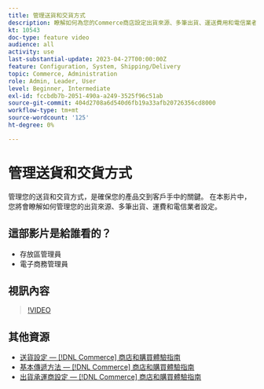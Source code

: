 ```yaml
---
title: 管理送貨和交貨方式
description: 瞭解如何為您的Commerce商店設定出貨來源、多筆出貨、運送費用和電信業者設定。
kt: 10543
doc-type: feature video
audience: all
activity: use
last-substantial-update: 2023-04-27T00:00:00Z
feature: Configuration, System, Shipping/Delivery
topic: Commerce, Administration
role: Admin, Leader, User
level: Beginner, Intermediate
exl-id: fccbdb7b-2051-490a-a249-3525f96c51ab
source-git-commit: 404d2708a6d540d6fb19a33afb20726356cd8000
workflow-type: tm+mt
source-wordcount: '125'
ht-degree: 0%

---
```


# 管理送貨和交貨方式

管理您的送貨和交貨方式，是確保您的產品交到客戶手中的關鍵。 在本影片中，您將會瞭解如何管理您的出貨來源、多筆出貨、運費和電信業者設定。

## 這部影片是給誰看的？

- 存放區管理員
- 電子商務管理員

## 視訊內容

>[!VIDEO](https://video.tv.adobe.com/v/343658?quality=12&learn=on)

## 其他資源

- [送貨設定 —  [!DNL Commerce] 商店和購買體驗指南](https://experienceleague.adobe.com/docs/commerce-admin/stores-sales/delivery/shipping-settings.html)
- [基本傳遞方法 —  [!DNL Commerce] 商店和購買體驗指南](https://experienceleague.adobe.com/docs/commerce-admin/stores-sales/delivery/delivery.html#basic-delivery-methods)
- [出貨承運商設定 —  [!DNL Commerce] 商店和購買體驗指南](https://experienceleague.adobe.com/docs/commerce-admin/stores-sales/delivery/shipping-carriers/carriers.html)
